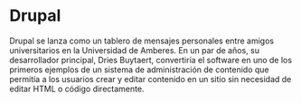 # Drupal

Drupal se lanza como un tablero de mensajes personales entre amigos universitarios en la Universidad de Amberes.
En un par de años, su desarrollador principal, Dries Buytaert, convertiría el software en uno de los primeros ejemplos de un sistema de administración de contenido que permitía a los usuarios crear y editar contenido en un sitio sin necesidad de editar HTML o código directamente.
